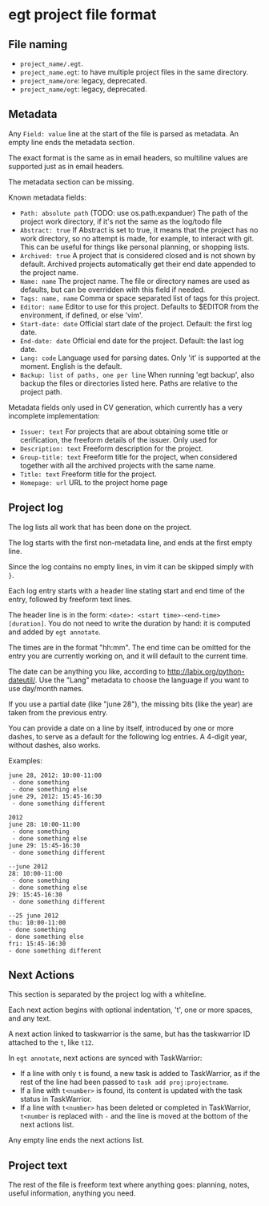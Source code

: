 # egt project file format

## File naming

* `project_name/.egt`.
* `project_name.egt`: to have multiple project files in the same directory.
* `project_name/ore`: legacy, deprecated.
* `project_name/egt`: legacy, deprecated.


## Metadata

Any `Field: value` line at the start of the file is parsed as metadata. An
empty line ends the metadata section.

The exact format is the same as in email headers, so multiline values are
supported just as in email headers.

The metadata section can be missing.

Known metadata fields:

 * `Path: absolute path` (TODO: use os.path.expanduer)
   The path of the project work directory, if it's not the same as the log/todo file
 * `Abstract: true`
   If Abstract is set to true, it means that the project has no work directory,
   so no attempt is made, for example, to interact with git. This can be useful
   for things like personal planning, or shopping lists.
 * `Archived: true`
   A project that is considered closed and is not shown by default.
   Archived projects automatically get their end date appended to the project
   name.
 * `Name: name`
   The project name. The file or directory names are used as defaults, but can
   be overridden with this field if needed.
 * `Tags: name, name`
   Comma or space separated list of tags for this project.
 * `Editor: name`
   Editor to use for this project. Defaults to $EDITOR from the environment, if
   defined, or else 'vim'.
 * `Start-date: date`
   Official start date of the project. Default: the first log date.
 * `End-date: date`
   Official end date for the project. Default: the last log date.
 * `Lang: code`
   Language used for parsing dates. Only 'it' is supported at the moment.
   English is the default.
 * `Backup: list of paths, one per line`
   When running 'egt backup', also backup the files or directories listed here.
   Paths are relative to the project path.

Metadata fields only used in CV generation, which currently has a very
incomplete implementation:

 * `Issuer: text`
   For projects that are about obtaining some title or cerification, the
   freeform details of the issuer. Only used for 
 * `Description: text`
   Freeform description for the project.
 * `Group-title: text`
   Freeform title for the project, when considered together with all the
   archived projects with the same name.
 * `Title: text`
   Freeform title for the project.
 * `Homepage: url`
   URL to the project home page

## Project log

The log lists all work that has been done on the project.

The log starts with the first non-metadata line, and ends at the first empty
line.

Since the log contains no empty lines, in vim it can be skipped simply with
`}`.


Each log entry starts with a header line stating start and end time of the
entry, followed by freeform text lines.

The header line is in the form: `<date>: <start time>-<end-time> [duration]`.
You do not need to write the duration by hand: it is computed and added by `egt
annotate`.

The times are in the format "hh:mm". The end time can be omitted for the entry
you are currently working on, and it will default to the current time.

The date can be anything you like, according to http://labix.org/python-dateutil/.
Use the "Lang" metadata to choose the language if you want to use day/month names.

If you use a partial date (like "june 28"), the missing bits (like the year)
are taken from the previous entry.

You can provide a date on a line by itself, introduced by one or more dashes,
to serve as a default for the following log entries. A 4-digit year, without
dashes, also works.

Examples:

```
june 28, 2012: 10:00-11:00
 - done something
 - done something else
june 29, 2012: 15:45-16:30
 - done something different
```

```
2012
june 28: 10:00-11:00
 - done something
 - done something else
june 29: 15:45-16:30
 - done something different
```

```
--june 2012
28: 10:00-11:00
 - done something
 - done something else
29: 15:45-16:30
 - done something different
```

```
--25 june 2012
thu: 10:00-11:00
- done something
- done something else
fri: 15:45-16:30
- done something different
```

## Next Actions

This section is separated by the project log with a whiteline.

Each next action begins with optional indentation, 't', one or more spaces,
and any text.

A next action linked to taskwarrior is the same, but has the taskwarrior ID
attached to the `t`, like `t12`.

In `egt annotate`, next actions are synced with TaskWarrior:

 * If a line with only `t` is found, a new task is added to TaskWarrior, as
   if the rest of the line had been passed to `task add proj:projectname`.
 * If a line with `t<number>` is found, its content is updated with the task
   status in TaskWarrior.
 * If a line with `t<number>` has been deleted or completed in TaskWarrior,
   `t<number` is replaced with `-` and the line is moved at the bottom of the
   next actions list.

Any empty line ends the next actions list.

## Project text

The rest of the file is freeform text where anything goes: planning, notes,
useful information, anything you need.
